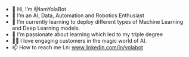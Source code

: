 - 👋 Hi, I’m @IamYolaBot
- 👀 I’m an AI, Data, Automation and Robotics Enthusiast
- 🌱 I’m currently learning to deploy different types of Machine Learning and Deep Learning models.
- 💞️ I'm passionate about learning which led to my triple degree
- 👩‍💻 I love engaging customers in the magic world of AI.
- 📫 How to reach me Ln: www.linkedin.com/in/yolabot

<!---
IamYolaBot/IamYolaBot is a ✨ special ✨ repository because its `README.md` (this file) appears on your GitHub profile.
You can click the Preview link to take a look at your changes.
--->
